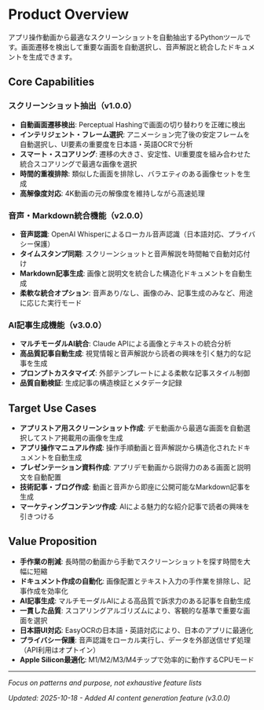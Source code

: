 # Product Overview

アプリ操作動画から最適なスクリーンショットを自動抽出するPythonツールです。画面遷移を検出して重要な画面を自動選択し、音声解説と統合したドキュメントを生成できます。

## Core Capabilities

### スクリーンショット抽出（v1.0.0）
- **自動画面遷移検出**: Perceptual Hashingで画面の切り替わりを正確に検出
- **インテリジェント・フレーム選択**: アニメーション完了後の安定フレームを自動選択し、UI要素の重要度を日本語・英語OCRで分析
- **スマート・スコアリング**: 遷移の大きさ、安定性、UI重要度を組み合わせた統合スコアリングで最適な画像を選択
- **時間的重複排除**: 類似した画面を排除し、バラエティのある画像セットを生成
- **高解像度対応**: 4K動画の元の解像度を維持しながら高速処理

### 音声・Markdown統合機能（v2.0.0）
- **音声認識**: OpenAI Whisperによるローカル音声認識（日本語対応、プライバシー保護）
- **タイムスタンプ同期**: スクリーンショットと音声解説を時間軸で自動対応付け
- **Markdown記事生成**: 画像と説明文を統合した構造化ドキュメントを自動生成
- **柔軟な統合オプション**: 音声あり/なし、画像のみ、記事生成のみなど、用途に応じた実行モード

### AI記事生成機能（v3.0.0）
- **マルチモーダルAI統合**: Claude APIによる画像とテキストの統合分析
- **高品質記事自動生成**: 視覚情報と音声解説から読者の興味を引く魅力的な記事を生成
- **プロンプトカスタマイズ**: 外部テンプレートによる柔軟な記事スタイル制御
- **品質自動検証**: 生成記事の構造検証とメタデータ記録

## Target Use Cases

- **アプリストア用スクリーンショット作成**: デモ動画から最適な画面を自動選択してストア掲載用の画像を生成
- **アプリ操作マニュアル作成**: 操作手順動画と音声解説から構造化されたドキュメントを自動生成
- **プレゼンテーション資料作成**: アプリデモ動画から説得力のある画面と説明文を自動配置
- **技術記事・ブログ作成**: 動画と音声から即座に公開可能なMarkdown記事を生成
- **マーケティングコンテンツ作成**: AIによる魅力的な紹介記事で読者の興味を引きつける

## Value Proposition

- **手作業の削減**: 長時間の動画から手動でスクリーンショットを探す時間を大幅に短縮
- **ドキュメント作成の自動化**: 画像配置とテキスト入力の手作業を排除し、記事作成を効率化
- **AI記事生成**: マルチモーダルAIによる高品質で訴求力のある記事を自動生成
- **一貫した品質**: スコアリングアルゴリズムにより、客観的な基準で重要な画面を選択
- **日本語UI対応**: EasyOCRの日本語・英語対応により、日本のアプリに最適化
- **プライバシー保護**: 音声認識をローカル実行し、データを外部送信せず処理（API利用はオプトイン）
- **Apple Silicon最適化**: M1/M2/M3/M4チップで効率的に動作するCPUモード

---
_Focus on patterns and purpose, not exhaustive feature lists_

_Updated: 2025-10-18 - Added AI content generation feature (v3.0.0)_
